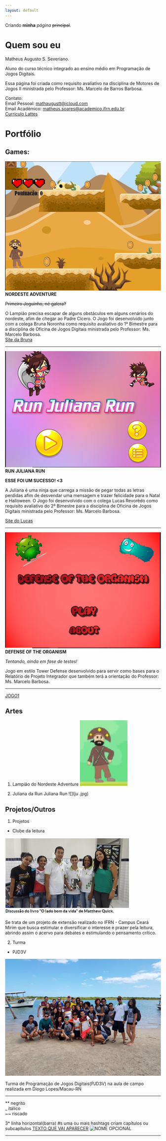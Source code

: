 ```yaml
---
layout: default
---
```


Criando **minha** _página_ ~~principal~~.

# Quem sou eu

Matheus Augusto S. Severiano.

Aluno do curso técnico integrado ao ensino médio em Programação de Jogos Digitais.

Essa página foi criada como requisito avaliativo na disciplina de Motores de Jogos II ministrada pelo Professor: Ms. Marcelo de Barros Barbosa.

Contato:  
 Email Pessoal: mathaugustt@icloud.com  
 Email Acadêmico: matheus.soares@academico.ifrn.edu.br  
 [Currículo Lattes](http://lattes.cnpq.br/8754198449610994)  
 
# Portfólio

## Games:

[![](NordesteAdventure.JPG)](mathaugust.github.io/NordesteAdventure)
**NORDESTE ADVENTURE**  

~~Primeiro Joguinho, né galera?~~  

O Lampião precisa escapar de alguns obstáculos em alguns cenários do nordeste, afim de chegar ao Padre Cícero. O Jogo foi desenvolvido junto com a colega Bruna Noronha como requisito avaliativo do 1º Bimestre para a disciplina de Oficina de Jogos Digitais ministrada pelo Professor: Ms. Marcelo Barbosa.  
[Site da Bruna](brunitxia.github.io)

* * *

[![](RunJulianaRun.JPG)](/RunJulianaRun)
**RUN JULIANA RUN**  

**ESSE FOI UM SUCESSO! <3**  

A Juliana é uma ninja que carrega a missão de pegar todas as letras perdidas afim de desvendar uma mensagem e trazer felicidade para o Natal e Halloween. O Jogo foi desenvolvido com o colega Lucas Revorêdo como requisito avaliativo do 2º Bimestre para a disciplina de Oficina de Jogos Digitais ministrada pelo Professor: Ms. Marcelo Barbosa.  

[Site do Lucas](revoredoo.github.io)

* * *

[![](DefenseOfTheOrganism.JPG)](/RunJulianaRun)
**DEFENSE OF THE ORGANISM**  

_Tentando, ainda em fase de testes!_  

Jogo em estilo Tower Defense desenvolvido para servir como bases para o Relatório de Projeto Integrador que também terá a orientação do Professor: Ms. Marcelo Barbosa.

* * *

[JOGO1](link.github.io)

## Artes

1. Lampião do Nordeste Adventure
![](lamp.jpg)

2. Juliana da Run Juliana Run
![](ju .jpg)


## Projetos/Outros

1. Projetos

* Clube da leitura  

![](Clube1.JPG)  

Se trata de um projeto de extensão realizado no IFRN - Campus Ceará Mirim que busca estimular e diversificar o interesse e prazer pela leitura, abrindo assim o acervo para debates e estimulando o pensamento crítico. 

2. Turma

* PJD3V

![](IMG_0205.JPG)  

Turma de Programação de Jogos Digitais(PJD3V) na aula de campo realizada em Diogo Lopes/Macau-RN

* * *

** negrito  
_ itálico  
~~ riscado  

3* linha horizontal(barra)
#s uma ou mais hashtags criam capítulos ou subcapítulos
[TEXTO QUE VAI APARECER](link)
![NOME OPCIONAL](link)

* * *
